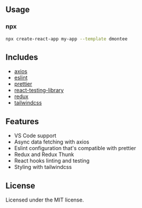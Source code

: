 ## Usage

### npx

```sh
npx create-react-app my-app --template dmontee
```

## Includes

- [axios][axios]
- [eslint][eslint]
- [prettier][prettier]
- [react-testing-library][react-testing-library]
- [redux][redux]
- [tailwindcss][tailwindcss]

## Features

- VS Code support
- Async data fetching with axios
- Eslint configuration that's compatible with prettier
- Redux and Redux Thunk
- React hooks linting and testing
- Styling with tailwindcss

## License

Licensed under the MIT license.

<!-- prettier-ignore-start -->
[npm]: https://www.npmjs.com/
[node]: https://nodejs.org
[version-badge]: https://img.shields.io/npm/v/cra-template-typekit.svg?style=flat-square
[package]: https://www.npmjs.com/package/cra-template-typekit
[license-badge]: https://img.shields.io/npm/l/rrebase/cra-template-typekit.svg?style=flat-square
[license]: https://github.com/rrebase/cra-template-typekit/blob/master/LICENSE
[prs-badge]: https://img.shields.io/badge/PRs-welcome-brightgreen.svg?style=flat-square
[prs]: http://makeapullrequest.com
[react-testing-library]: https://github.com/testing-library/react-testing-library
[axios]: https://github.com/axios/axios
[eslint]: https://eslint.org/
[prettier]: https://prettier.io/docs/en/index.html
[tailwindcss]: https://tailwindcss.com/
[redux]: https://github.com/reduxjs/redux
<!-- prettier-ignore-end -->
